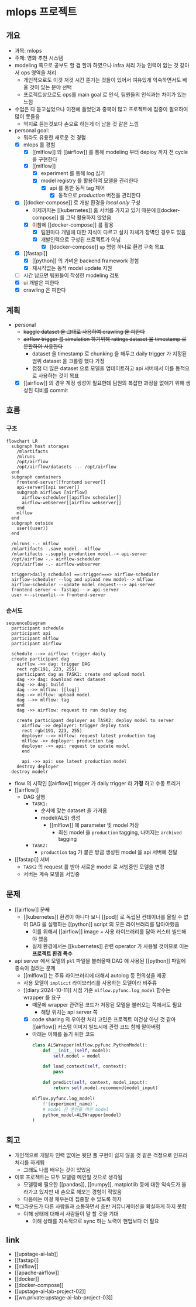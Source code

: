 # mlops 프로젝트

## 개요
- 과목: mlops
- 주제: 영화 추천 시스템
- modeling 쪽으로 공부도 할 겸 할까 하였으나 infra 처리 가능 인력이 없는 것 같아서 ops 영역을 처리
  - 개인적으로도 이것 저것 시간 뜯기는 것들이 있어서 여유있게 익숙하면서도 배울 것이 있는 분야 선택
  - 프로젝트상으로도 ops를 main goal 로 인식, 팀원들의 인식과는 차이가 있는 느낌
- 수업은 다 듣고싶었으나 이전에 들었던과 중복이 많고 프로젝트에 집중이 필요하여 많이 못들음
  - 억지로 듣는것보다 손으로 하는게 더 남을 것 같은 느낌
- personal goal:
  - 뭐라도 유용한 새로운 것 경험
  - [X] mlops 를 경험
    - [X] [[mlflow]] 와 [[airflow]] 를 통해 modeling 부터 deploy 까지 전 cycle을 구현한다
    - [X] [[mlflow]]
      - [X] experiment 를 통해 log 심기
      - [X] model registry 를 활용하여 모델을 관리한다
        - [X] api 를 통한 동적 tag 제어
          - [X] 동적으로 *production* 버전을 관리한다
  - [X] [[docker-compose]] 로 개발 환경을 *local only* 구성
    - 이제까지는 [[kubernetes]] 홈 서버를 가지고 있기 때문에 [[docker-compose]] 를 그닥 활용하지 않았음
    - [X] 이참에 [[docker-compose]] 를 활용
      - [X] 팀원마다 개발에 대한 지식이 다르고 설치 자체가 장벽인 경우도 있음
      - [X] 개발인력으로 구성된 프로젝트가 아님
        - [X] [[docker-compose]] `up` 명령 하나로 환경 구축 목표
  - [X] [[fastapi]]
    - [X] [[python]] 의 가벼운 backend framework 경험
    - [X] 재시작없는 동적 model update 지원
  - [ ] 시간 남으면 팀원들이 작성한 modeling 검토
  - [X] ui 개발은 피한다
  - [X] crawling 은 피한다

## 계획
- personal
  - ~~kaggle dataset 을 그대로 사용하여 crawling 을 피한다~~
  - ~~airflow trigger 를 simulation 하기위해 ratings dataset 을 timestamp 로 분할하여 사용한다~~
    - dataset 을 timestamp 로 chunking 을 해두고 daily trigger 가 지정된 범위 dataset 을 크롤링 했다 가정
    - 점점 더 많은 dataset 으로 모델을 업데이트하고 api 서버에서 이를 동적으로 사용하는 것이 목표
  - [X] [[airflow]] 의 경우 계정 생성이 필요한데 팀원의 복잡한 과정을 없애기 위해 생성된 디비를 commit

## 흐름
### 구조
```mermaid
flowchart LR
  subgraph host storages
    /mlartifacts
    /mlruns
    /opt/airflow
    /opt/airflow/datasets -.- /opt/airflow
  end
  subgraph containers
    frontend-server[[frontend server]]
    api-server[[api server]]
    subgraph airflows [airflow]
      airflow-scheduler[[apiflow scheduler]]
      airflow-webserver[[airflow webserver]]
    end
    mlflow
  end
  subgraph outside
    user((user))
  end
   
  /mlruns -.- mlflow
  /mlartifacts -.save model.- mlflow
  /mlartifacts -.supply produntion model.-> api-server
  /opt/airflow -.- airflow-scheduler
  /opt/airflow -.- airflow-webserver
  
  trigger>daily schedule] ==💥trigger===> airflow-scheduler
  airflow-scheduler --log and upload new model--> mlflow
  airflow-scheduler --update model request---> api-server
  frontend-server <--fastapi---> api-server
  user <--streamlit--> frontend-server
```

### 순서도
```mermaid
sequenceDiagram
  participant schedule
  participant api
  participant mlflow
  participant airflow
  
  schedule -->> airflow: trigger daily
  create participant dag
    airflow ->> dag: trigger DAG
    rect rgb(191, 223, 255)
    participant dag as TASK1: create and upload model
    dag ->> dag: download next dataset
    dag ->> dag: build
    dag -->> mlflow: [[log]]
    dag ->> mlflow: upload model
    dag -->> mlflow: tag
    end
    dag ->> airflow: request to run deploy dag
  
    create participant deployer as TASK2: deploy model to server
      airflow ->> deployer: trigger deploy task
      rect rgb(191, 223, 255)
      deployer -->> mlflow: request latest production tag
      mlflow ->> deployer: production tag 
      deployer ->> api: request to update model
      end
  
      api ->> api: use latest production model
    destroy deployer
  destroy modelr
```
- flow 의 시작인 [[airflow]] trigger 가 daily trigger 라 **가정** 하고 수동 트리거
- [[airflow]]
  - DAG 실행
    - `TASK1:`
      - 순서에 맞는 dataset 을 가져옴
      - model(ALS) 생성
        - [[mlflow]] 에 parameter 및 model 저장
          - 최신 model 을 `production` tagging, 나머지는 `archived` tagging
    - `TASK2:`
      - `production` tag 가 붙은 방금 생성된 model 을 api 서버에 전달
- [[fastapi]] 서버
  - `TASK2` 의 request 를 받아 새로운 model 로 서빙중인 모델을 변경
  - 서버는 계속 모델을 서빙중

## 문제
- [[airflow]] ~~문제~~
  - [[kubernetes]] 환경이 아니다 보니 [[pod]] 로 독립된 컨테이너를 올릴 수 없어 DAG 을 실행하는 [[python]] script 의 모든 라이브러리를 담아야했음
    - 이를 위해서 [[airflow]] image + 사용 라이브러리를 담아 커스터 빌드해야 했음
    - 실제 환경에서는 [[kubernetes]] 관련 operator 가 사용될 것이므로 이는 **프로젝트 환경 특수**
- api server 에서 모델의 `pkl` 파일을 불러올때 DAG 에 사용된 [[python]] 파일에 종속이 걸려는 문제
  - [[mlflow]] 는 주류 라이브러리에 대해서 autolog 등 편의성을 제공
  - 사용 모델이 `implicit` 라이브러리를 사용하는 모델이라 비주류
  - [[diary:2024-10-11]] 시점 기준 `mlflow.pyfunc.log_model` 함수는 wrapper 를 요구
    - 때문에 wrapper 관련된 코드가 저장된 모델을 불러오는 쪽에서도 필요
      - 해당 위치는 api server 쪽
    - [X] code sharing 의 우아한 처리 고민은 프로젝트 여건상 아닌 것 같아 [[airflow]] 커스텀 이미지 빌드시에 관련 코드 함께 말아버림
    - 아래는 이해를 돕기 위한 코드
      ```python
      class ALSWrapper(mlflow.pyfunc.PythonModel):
          def __init__(self, model):
              self.model = model

          def load_context(self, context):
              pass

          def predict(self, context, model_input):
              return self.model.recommend(model_input)

      mlflow.pyfunc.log_model(
          f'{experiment_name}',
          # model 은 훈련을 마친 model
          python_model=ALSWrapper(model)
      )
      ```

## 회고
- 개인적으로 개발자 인력 없이는 뒷단 풀 구현이 쉽지 않을 것 같은 걱정으로 인프라 처리를 하게됨
  - 그래도 나름 배우는 것이 있었음
- 이후 프로젝트는 모두 모델링 메인일 것으로 생각됨
  - 모델링에 필요한 [[pandas]], [[numpy]], matplotlib 등에 대한 익숙도가 올라가고 있지만 내 손으로 해보는 경험이 적었음
  - 다음에는 이걸 채우는데 집중할 수 있도록 하자
- 백그라운드가 다른 사람들과 소통하면서 초반 커뮤니케이션을 확실하게 하지 못함
  - 이해 상태에 대해서 사람들이 말 할 것을 기대
    - 이해 상태를 지속적으로 sync 하는 노력이 현업보다 더 필요

## link
- [[upstage-ai-lab]]
- [[fastapi]]
- [[mlflow]]
- [[apache-airflow]]
- [[docker]]
- [[docker-compose]]
- [[upstage-ai-lab-project-02]]
- [[wn.private:upstage-ai-lab-project-03]]
